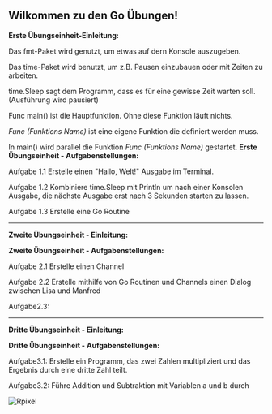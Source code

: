Wilkommen zu den Go Übungen!  
----

**Erste Übungseinheit-Einleitung:**

Das fmt-Paket wird genutzt, um etwas auf dern Konsole auszugeben.

Das time-Paket wird benutzt, um z.B. Pausen einzubauen oder mit Zeiten zu arbeiten.

time.Sleep sagt dem Programm, dass es für eine gewisse Zeit warten soll. (Ausführung wird pausiert)

Func main() ist die Hauptfunktion. Ohne diese Funktion läuft nichts.

*Func (Funktions Name)* ist eine eigene Funktion die definiert werden muss.

In main() wird parallel die Funktion *Func (Funktions Name)* gestartet.
**Erste Übungseinheit - Aufgabenstellungen:**

Aufgabe 1.1 Erstelle einen "Hallo, Welt!" Ausgabe im Terminal.

Aufgabe 1.2 Kombiniere time.Sleep mit Println um nach einer Konsolen Ausgabe, die nächste Ausgabe erst nach 3 Sekunden starten zu lassen.

Aufgabe 1.3 Erstelle eine Go Routine

------------------------------------------------------------------------------

**Zweite Übungseinheit - Einleitung:**

**Zweite Übungseinheit - Aufgabenstellungen:**

Aufgabe 2.1 Erstelle einen Channel

Aufgabe 2.2 Erstelle mithilfe von Go Routinen und Channels einen Dialog zwischen Lisa und Manfred

Aufgabe2.3: 

------------------------------------------------------------------------------

**Dritte Übungseinheit - Einleitung:**

**Dritte Übungseinheit - Aufgabenstellungen:**

Aufgabe3.1: Erstelle ein Programm, das zwei Zahlen multipliziert und das Ergebnis durch eine dritte Zahl teilt.

Aufgabe3.2: Führe Addition und Subtraktion mit Variablen a und b durch

![Rpixel](https://github.com/user-attachments/assets/934acc6e-1eff-4df1-bbbc-ff4c40c7ed49)


